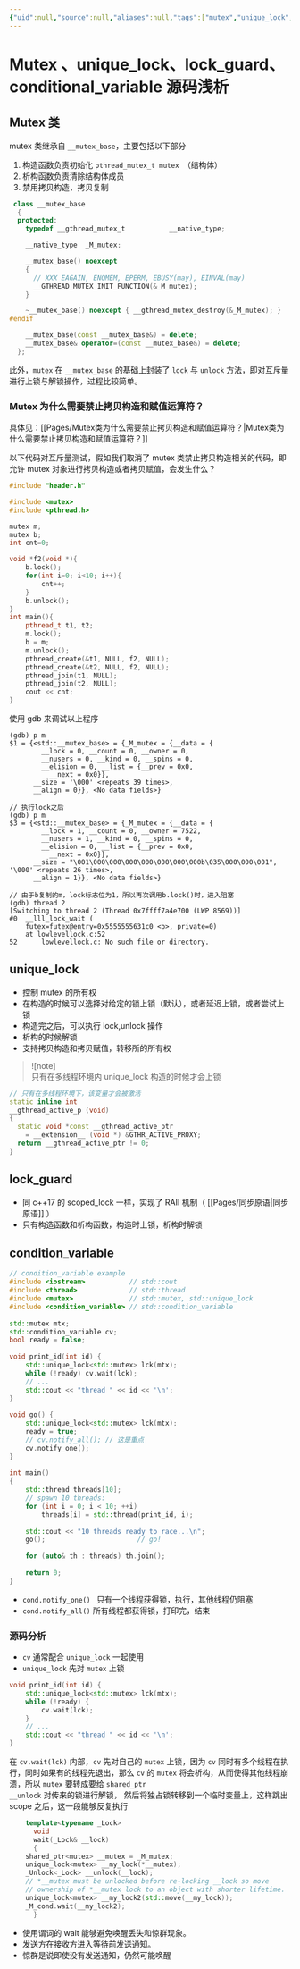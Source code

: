 ```yaml
---
{"uid":null,"source":null,"aliases":null,"tags":["mutex","unique_lock","note"],"created":"2022-07-04 11:00:51","updated":"2023-03-07 17:10:42","title":"mutex 、unique_lock、lock_guard、conditional_variable 源码浅析","dg-publish":true,"permalink":"/Pages/mutex、unique_lock、lock_guard、conditional_variable 源码浅析/","dgPassFrontmatter":true,"noteIcon":""}
---
```



# Mutex 、unique_lock、lock_guard、conditional_variable 源码浅析

## Mutex 类

mutex 类继承自 `__mutex_base`，主要包括以下部分

1. 构造函数负责初始化 `pthread_mutex_t mutex `（结构体）
2. 析构函数负责清除结构体成员
3. 禁用拷贝构造，拷贝复制

```cpp
 class __mutex_base
  {
  protected:
    typedef __gthread_mutex_t			__native_type;

    __native_type  _M_mutex;

    __mutex_base() noexcept
    {
      // XXX EAGAIN, ENOMEM, EPERM, EBUSY(may), EINVAL(may)
      __GTHREAD_MUTEX_INIT_FUNCTION(&_M_mutex);
    }

    ~__mutex_base() noexcept { __gthread_mutex_destroy(&_M_mutex); }
#endif

    __mutex_base(const __mutex_base&) = delete;
    __mutex_base& operator=(const __mutex_base&) = delete;
  };

```

此外，`mutex` 在 `__mutex_base` 的基础上封装了 `lock` 与 `unlock` 方法，即对互斥量进行上锁与解锁操作，过程比较简单。

### Mutex 为什么需要禁止拷贝构造和赋值运算符？

具体见：[[Pages/Mutex类为什么需要禁止拷贝构造和赋值运算符？\|Mutex类为什么需要禁止拷贝构造和赋值运算符？]]

以下代码对互斥量测试，假如我们取消了 mutex 类禁止拷贝构造相关的代码，即允许 mutex 对象进行拷贝构造或者拷贝赋值，会发生什么？

```cpp
#include "header.h"

#include <mutex>
#include <pthread.h>

mutex m;
mutex b;
int cnt=0;

void *f2(void *){
    b.lock();
    for(int i=0; i<10; i++){
        cnt++;
    }
    b.unlock();
}
int main(){
    pthread_t t1, t2;
    m.lock();
    b = m;
    m.unlock();
    pthread_create(&t1, NULL, f2, NULL);
    pthread_create(&t2, NULL, f2, NULL);
    pthread_join(t1, NULL);
    pthread_join(t2, NULL);
    cout << cnt;
}
```

使用 gdb 来调试以上程序

```
(gdb) p m
$1 = {<std::__mutex_base> = {_M_mutex = {__data = {
        __lock = 0, __count = 0, __owner = 0, 
        __nusers = 0, __kind = 0, __spins = 0, 
        __elision = 0, __list = {__prev = 0x0, 
          __next = 0x0}}, 
      __size = '\000' <repeats 39 times>, 
      __align = 0}}, <No data fields>}

// 执行lock之后
(gdb) p m
$3 = {<std::__mutex_base> = {_M_mutex = {__data = {
        __lock = 1, __count = 0, __owner = 7522, 
        __nusers = 1, __kind = 0, __spins = 0, 
        __elision = 0, __list = {__prev = 0x0, 
          __next = 0x0}}, 
      __size = "\001\000\000\000\000\000\000\000b\035\000\000\001", '\000' <repeats 26 times>, 
      __align = 1}}, <No data fields>}

// 由于b复制的m，lock标志位为1，所以再次调用b.lock()时，进入阻塞
(gdb) thread 2
[Switching to thread 2 (Thread 0x7ffff7a4e700 (LWP 8569))]
#0  __lll_lock_wait (
    futex=futex@entry=0x5555555631c0 <b>, private=0)
    at lowlevellock.c:52
52      lowlevellock.c: No such file or directory.

```

## unique_lock

- 控制 mutex 的所有权  
- 在构造的时候可以选择对给定的锁上锁（默认），或者延迟上锁，或者尝试上锁  
- 构造完之后，可以执行 lock,unlock 操作  
- 析构的时候解锁  
- 支持拷贝构造和拷贝赋值，转移所的所有权

>![note]  
>只有在多线程环境内 unique_lock 构造的时候才会上锁

```cpp
// 只有在多线程环境下，该变量才会被激活
static inline int
__gthread_active_p (void)
{
  static void *const __gthread_active_ptr
    = __extension__ (void *) &GTHR_ACTIVE_PROXY;
  return __gthread_active_ptr != 0;
}
```

## lock_guard

- 同 c++17 的 scoped_lock 一样，实现了 RAII 机制（ [[Pages/同步原语\|同步原语]] ）  
- 只有构造函数和析构函数，构造时上锁，析构时解锁

## condition_variable

```cpp
// condition_variable example
#include <iostream>           // std::cout
#include <thread>             // std::thread
#include <mutex>              // std::mutex, std::unique_lock
#include <condition_variable> // std::condition_variable
 
std::mutex mtx;
std::condition_variable cv;
bool ready = false;
 
void print_id(int id) {
	std::unique_lock<std::mutex> lck(mtx);
	while (!ready) cv.wait(lck);
	// ...
	std::cout << "thread " << id << '\n';
}
 
void go() {
	std::unique_lock<std::mutex> lck(mtx);
	ready = true;
	// cv.notify_all(); // 这是重点
    cv.notify_one();
}
 
int main()
{
	std::thread threads[10];
	// spawn 10 threads:
	for (int i = 0; i < 10; ++i)
		threads[i] = std::thread(print_id, i);
 
	std::cout << "10 threads ready to race...\n";
	go();                       // go!
 
	for (auto& th : threads) th.join();
 
	return 0;
}
```

- `cond.notify_one() ` 只有一个线程获得锁，执行，其他线程仍阻塞  
- `cond.notify_all()` 所有线程都获得锁，打印完，结束

### 源码分析

- `cv` 通常配合 `unique_lock` 一起使用  
- `unique_lock` 先对 `mutex` 上锁

```cpp
void print_id(int id) {
	std::unique_lock<std::mutex> lck(mtx);
	while (!ready) {
		cv.wait(lck);
	}
	// ...
	std::cout << "thread " << id << '\n';
}
```

在 `cv.wait(lck)` 内部，`cv` 先对自己的 `mutex` 上锁，因为 `cv` 同时有多个线程在执行，同时如果有的线程先退出，那么 `cv` 的 `mutex` 将会析构，从而使得其他线程崩溃，所以 `mutex` 要转成要给 `shared_ptr`  
`__unlock` 对传来的锁进行解锁， 然后将独占锁转移到一个临时变量上，这样跳出 scope 之后，这一段能够反复执行

```cpp
    template<typename _Lock>
      void
      wait(_Lock& __lock)
      {
	shared_ptr<mutex> __mutex = _M_mutex;
	unique_lock<mutex> __my_lock(*__mutex);
	_Unlock<_Lock> __unlock(__lock);
	// *__mutex must be unlocked before re-locking __lock so move
	// ownership of *__mutex lock to an object with shorter lifetime.
	unique_lock<mutex> __my_lock2(std::move(__my_lock));
	_M_cond.wait(__my_lock2);
      }

```

- 使用谓词的 wait 能够避免唤醒丢失和惊群现象。
- 发送方在接收方进入等待前发送通知。
- 惊群是说即使没有发送通知，仍然可能唤醒
